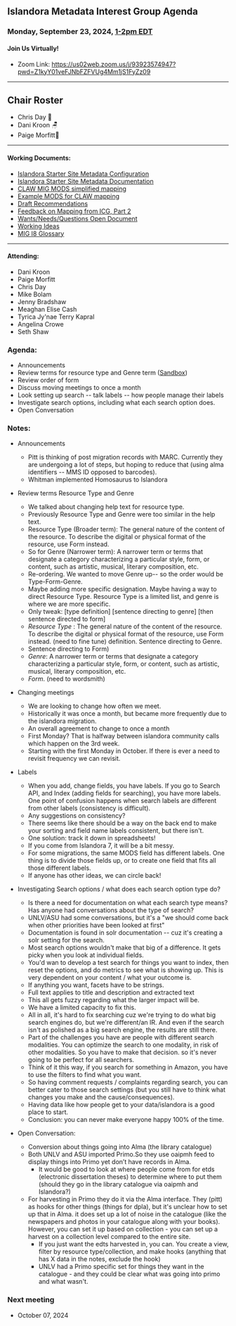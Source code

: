   ## Islandora Metadata Interest Group Agenda
### Monday, September 23, 2024, [1-2pm EDT](http://www.thetimezoneconverter.com/?t=1%20pm&tz=Toronto&) 
#### Join Us Virtually!
* Zoom Link: https://us02web.zoom.us/j/93923574947?pwd=Z1kyY01veFJNbFZFVUg4Mm1jS1FyZz09

---
## Chair Roster
* Chris Day 🤿
* Dani Kroon 🪑
* Paige Morfitt📝
---

#### Working Documents:
* [Islandora Starter Site Metadata Configuration](https://docs.google.com/spreadsheets/d/1N37GSwiDl_DSH9-n3BhWLUtjZohOg2udGJJlnZ8BmWQ/edit#gid=0)
* [Islandora Starter Site Metadata Documentation](https://islandora.github.io/documentation/user-documentation/starter-site-metadata-configuration/)
* [CLAW MIG MODS simplified mapping](https://docs.google.com/spreadsheets/d/18u2qFJ014IIxlVpM3JXfDEFccwBZcoFsjbBGpvL0jJI/edit#gid=0)
* [Example MODS for CLAW mapping](https://docs.google.com/spreadsheets/d/1C2Xie7HUDSgRT5v4ldoJvlNdoXz2GHAPvL3PE3TOKW8/edit#gid=1829081124)
* [Draft Recommendations](https://docs.google.com/document/d/15qSO9YcALtYSqd6CUuGx0t8FwUJ5pPwVPz0PA5rU898/edit#heading=h.f9r6knw0rjvu)
* [Feedback on Mapping from ICG, Part 2](https://docs.google.com/document/d/11OpqMMCXM1TFXgsr4yyTQ_cH9DabnD31p7JnuTRQl28/edit?invite=CMWvruEI&ts=5e66437f)
* [Wants/Needs/Questions Open Document](https://docs.google.com/document/d/12Kpb6826TNPzzMuyPS0sESa9TLnmljQmeioWbaPeEdA/edit)
* [Working Ideas](https://github.com/islandora-interest-groups/Islandora-Metadata-Interest-Group/blob/main/working_docs/ideas_and_topics.md)
* [MIG I8 Glossary](https://docs.google.com/document/d/1cfPYFVV9qvvz2VjBRdYUN0CB7AyVDuG-GYavQ27DuBk/edit#heading=h.9fr9xw70meix)

---

#### Attending:
* Dani Kroon
* Paige Morfitt
* Chris Day
* Mike Bolam
* Jenny Bradshaw
* Meaghan Elise Cash
* Tyrica Jy'nae Terry Kapral
* Angelina Crowe
* Seth Shaw


### Agenda: 
* Announcements
* Review terms for resource type and Genre term ([Sandbox](https://sandbox.islandora.ca/))
* Review order of form
* Discuss moving meetings to once a month 
* Look setting up search -- talk labels -- how people manage their labels
* Investigate search options, including what each search option does. 
* Open Conversation 


### Notes:
* Announcements
	* Pitt is thinking of post migration records with MARC. Currently they are undergoing a lot of steps, but hoping to reduce that (using alma identifiers -- MMS ID opposed to barcodes). 
	* Whitman implemented Homosaurus to Islandora 
	

* Review terms Resource Type and Genre 
	* We talked about changing help text for resource type. 
	* Previously Resource Type and Genre were too similar in the help text. 
	* Resource Type (Broader term): The general nature of the content of the resource. To describe the digital or physical format of the resource, use Form instead.
	* So for Genre (Narrower term): A narrower term or terms that designate a category characterizing a particular style, form, or content, such as artistic, musical, literary composition, etc.
	* Re-ordering. We wanted to move Genre up-- so the order would be  Type-Form-Genre. 
	* Maybe adding more specific designation. Maybe having a way to direct Resource Type. Resource Type is a limited list, and genre is where we are more specific. 
	* Only tweak: [type definition] [sentence directing to genre] [then sentence directed to form]
	* *Resource Type* : The general nature of the content of the resource. To describe the digital or physical format of the resource, use Form instead. (need to fine tune) definition. Sentence directing to Genre.
   	 * Sentence directing to Form)
	* *Genre*: A narrower term or terms that designate a category characterizing a particular style, form, or content, such as artistic, musical, literary composition, etc.
	* *Form*. (need to wordsmith)

 * Changing meetings
	* We are looking to change how often we meet. 
	* Historically it was once a month, but became more frequently due to the islandora migration. 
	* An overall agreement to change to once a month
	* First Monday? That is halfway between islandora community calls which happen on the 3rd week. 
	* Starting with the first Monday in October. If there is ever a need to revisit frequency we can revisit. 

* Labels
	* When you add, change fields, you have labels. If you go to Search API, and Index (adding fields for searching), you have more labels. One point of confusion happens when search labels are different from other labels (consistency is difficult). 
	* Any suggestions on consistency? 
	* There seems like there should be a way on the back end to make your sorting and field name labels consistent, but there isn't. 
	* One solution: track it down in spreadsheets! 
	* If you come from Islandora 7, it will be a bit messy.
	* For some migrations, the same MODS field has different labels. One thing is to divide those fields up, or to create one field that fits all those different labels. 
	* If anyone has other ideas, we can circle back!

 * Investigating Search options / what does each search option type do? 
	* Is there a need for documentation on what each search type means? Has anyone had conversations about the type of search? 
	* UNLV/ASU had some conversations, but it's a "we should come back when other priorities have been looked at first"
	* Documentation is found in solr documentation -- cuz it's creating a solr setting for the search. 
	* Most search options wouldn't make that big of a difference. It gets picky when you look at individual fields. 
	* You'd wan to develop a test search for things you want to index, then reset the options, and do metrics to see what is showing up. This is very dependent on your content / what your outcome is. 
	* If anything you want, facets have to be strings. 
	* Full text applies to title and description and extracted text
	* This all gets fuzzy regarding what the larger impact will be.  
	* We have a limited capacity to fix this. 
	* All in all, it's hard to fix searching cuz we're trying to do what big search engines do, but we're different/an IR. And even if the search isn't as polished as a big search engine, the results are still there. 
	* Part of the challenges you have are people with different search modalities. You can optimize the search to one modality, in risk of other modalities. So you have to make that decision. so it's never going to be perfect for all searchers.  
	* Think of it this way, if you search for something in Amazon, you have to use the filters to find what you want. 
	* So having comment requests / complaints regarding search, you can better cater to those search settings (but you still have to think what changes you make and the cause/consequences). 
	* Having data like how people get to your data/islandora is a good place to start. 
	* Conclusion: you can never make everyone happy 100% of the time.
* Open Conversation: 
	* Conversion about things going into Alma (the library catalogue)
	* Both UNLV and ASU imported Primo.So they use oaipmh feed to display things into Primo yet don’t have records in Alma. 
		* It would be good to look at where people come from for etds (electronic dissertation theses) to determine where to put them (should they go in the library catalogue via oaipmh and Islandora?)
	* For harvesting in Primo they do it via the Alma interface. They (pitt) as hooks for other things (things for dpla), but it's unclear how to set up that in Alma. it does set up a lot of noise in the catalogue (like the newspapers and photos in your catalogue along with your books). However, you can set it up based on collection - you can set up a harvest on a collection level compared to the entire site. 
		* If  you just want the edts harvested in, you can. You create a view, filter by resource type/collection, and make hooks (anything that has X data in the notes, exclude the hook)
		* UNLV had a Primo specific set for things they want in the catalogue - and they could be clear what was going into primo and what wasn't. 


### Next meeting
* October 07, 2024 
